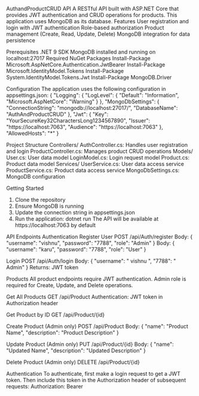 ﻿AuthandProductCRUD API
A RESTful API built with ASP.NET Core that provides JWT authentication and CRUD operations for products. This application uses MongoDB as its database.
Features
	User registration and login with JWT authentication
	Role-based authorization
	Product management (Create, Read, Update, Delete)
	MongoDB integration for data persistence

Prerequisites
	.NET 9 SDK
	MongoDB installed and running on localhost:27017 
Required NuGet Packages
    Install-Package Microsoft.AspNetCore.Authentication.JwtBearer
    Install-Package Microsoft.IdentityModel.Tokens
    Install-Package System.IdentityModel.Tokens.Jwt
    Install-Package MongoDB.Driver


Configuration
The application uses the following configuration in appsettings.json:
{
    "Logging": {
        "LogLevel": {
            "Default": "Information",
            "Microsoft.AspNetCore": "Warning"
        }
    },
    "MongoDbSettings": {
        "ConnectionString": "mongodb://localhost:27017/",
        "DatabaseName": "AuthAndProductCRUD"
    },
    "Jwt": {
        "Key": "YourSecureKey32CharactersLong1234567890",
        "Issuer": "https://localhost:7063",
        "Audience": "https://localhost:7063"
    },
    "AllowedHosts": "*"
}



Project Structure
Controllers/ 
	AuthController.cs: Handles user registration and login
	ProductController.cs: Manages product CRUD operations
Models/ 
	User.cs: User data model
	LoginModel.cs: Login request model
	Product.cs: Product data model
Services/ 
	UserService.cs: User data access service
	ProductService.cs: Product data access service
	MongoDbSettings.cs: MongoDB configuration

Getting Started
1.	Clone the repository
2.	Ensure MongoDB is running
3.	Update the connection string in appsettings.json 
4.	Run the application:
dotnet run
The API will be available at https://localhost:7063 by default 



API Endpoints
Authentication
Register User
	POST /api/Auth/register
	Body: { "username": "vishnu", "password": "7788", "role": "Admin" }
	Body: { "username": "karu", "password": "7788", "role": "User" }

Login
	POST /api/Auth/login
	Body: { "username": " vishnu ", "7788": " Admin" }
	Returns: JWT token


Products 
All product endpoints require JWT authentication. Admin role is required for Create, Update, and Delete operations.

Get All Products
	GET /api/Product
	Authentication: JWT token in Authorization header

Get Product by ID
	GET /api/Product/{id}

Create Product (Admin only)
	POST /api/Product
	Body: { "name": "Product Name", "description": "Product Description" }

Update Product (Admin only)
	PUT /api/Product/{id}
	Body: { "name": "Updated Name", "description": "Updated Description" }

Delete Product (Admin only)
	DELETE /api/Product/{id}

Authentication
To authenticate, first make a login request to get a JWT token. Then include this token in the Authorization header of subsequent requests:
Authorization: Bearer <Token>
